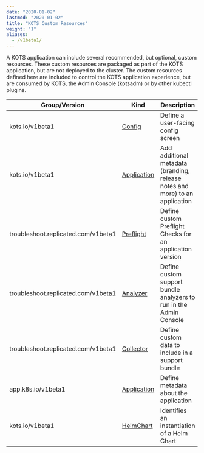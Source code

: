 ```yaml
---
date: "2020-01-02"
lastmod: "2020-01-02"
title: "KOTS Custom Resources"
weight: "1"
aliases: 
  - /v1beta1/
---
```


A KOTS application can include several recommended, but optional, custom resources. These custom resources are packaged as part of the KOTS application, but are not deployed to the cluster. The custom resources defined here are included to control the KOTS application experience, but are consumed by KOTS, the Admin Console (kotsadm) or by other kubectl plugins.

| Group/Version | Kind | Description |
|---------------|------|-------------|
| kots.io/v1beta1 | [Config](/reference/v1beta1/config/)| Define a user-facing config screen |
| kots.io/v1beta1 | [Application](/reference/v1beta1/application) | Add additional metadata (branding, release notes and more) to an application |
| troubleshoot.replicated.com/v1beta1 | [Preflight](/reference/v1beta1/preflight) | Define custom Preflight Checks for an application version |
| troubleshoot.replicated.com/v1beta1 | [Analyzer](/reference/v1beta1/support-bundle#analyzer) | Define custom support bundle analyzers to run in the Admin Console |
| troubleshoot.replicated.com/v1beta1 | [Collector](/reference/v1beta1/support-bundle#collector) | Define custom data to include in a support bundle |
| app.k8s.io/v1beta1 | [Application](/reference/v1beta1/sig-application) | Define metadata about the application |
| kots.io/v1beta1 | [HelmChart](/reference/v1beta1/helmchart/) | Identifies an instantiation of a Helm Chart |
